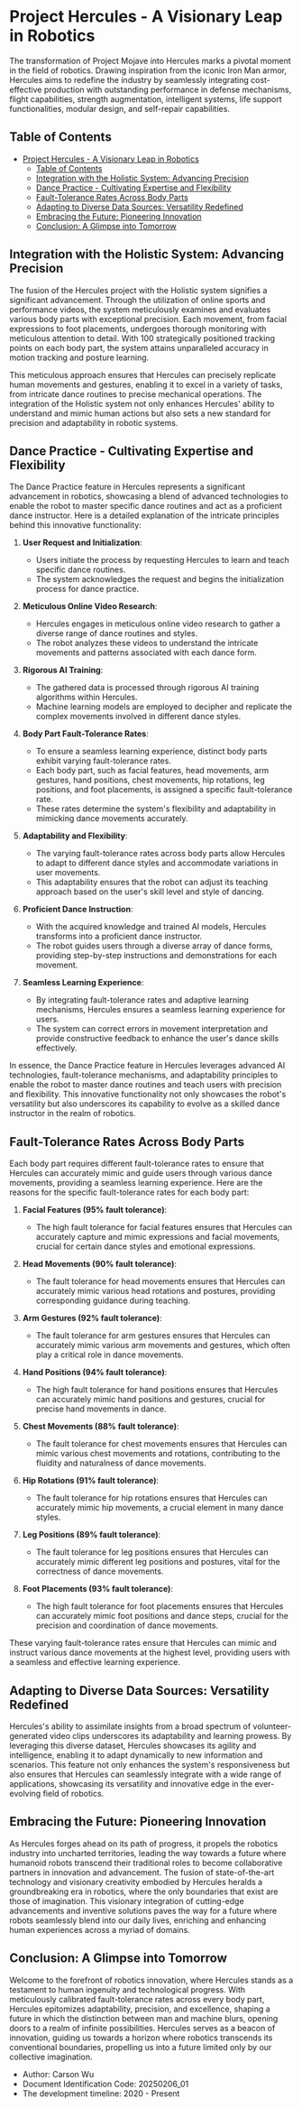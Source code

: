 # Project Hercules - A Visionary Leap in Robotics

The transformation of Project Mojave into Hercules marks a pivotal moment in the field of robotics. Drawing inspiration from the iconic Iron Man armor, Hercules aims to redefine the industry by seamlessly integrating cost-effective production with outstanding performance in defense mechanisms, flight capabilities, strength augmentation, intelligent systems, life support functionalities, modular design, and self-repair capabilities.

## Table of Contents

- [Project Hercules - A Visionary Leap in Robotics](#project-hercules---a-visionary-leap-in-robotics)
  - [Table of Contents](#table-of-contents)
  - [Integration with the Holistic System: Advancing Precision](#integration-with-the-holistic-system-advancing-precision)
  - [Dance Practice - Cultivating Expertise and Flexibility](#dance-practice---cultivating-expertise-and-flexibility)
  - [Fault-Tolerance Rates Across Body Parts](#fault-tolerance-rates-across-body-parts)
  - [Adapting to Diverse Data Sources: Versatility Redefined](#adapting-to-diverse-data-sources-versatility-redefined)
  - [Embracing the Future: Pioneering Innovation](#embracing-the-future-pioneering-innovation)
  - [Conclusion: A Glimpse into Tomorrow](#conclusion-a-glimpse-into-tomorrow)

## Integration with the Holistic System: Advancing Precision

The fusion of the Hercules project with the Holistic system signifies a significant advancement. Through the utilization of online sports and performance videos, the system meticulously examines and evaluates various body parts with exceptional precision. Each movement, from facial expressions to foot placements, undergoes thorough monitoring with meticulous attention to detail. With 100 strategically positioned tracking points on each body part, the system attains unparalleled accuracy in motion tracking and posture learning.

This meticulous approach ensures that Hercules can precisely replicate human movements and gestures, enabling it to excel in a variety of tasks, from intricate dance routines to precise mechanical operations. The integration of the Holistic system not only enhances Hercules' ability to understand and mimic human actions but also sets a new standard for precision and adaptability in robotic systems.

## Dance Practice - Cultivating Expertise and Flexibility

The Dance Practice feature in Hercules represents a significant advancement in robotics, showcasing a blend of advanced technologies to enable the robot to master specific dance routines and act as a proficient dance instructor. Here is a detailed explanation of the intricate principles behind this innovative functionality:

1. **User Request and Initialization**:
   - Users initiate the process by requesting Hercules to learn and teach specific dance routines.
   - The system acknowledges the request and begins the initialization process for dance practice.

2. **Meticulous Online Video Research**:
   - Hercules engages in meticulous online video research to gather a diverse range of dance routines and styles.
   - The robot analyzes these videos to understand the intricate movements and patterns associated with each dance form.

3. **Rigorous AI Training**:
   - The gathered data is processed through rigorous AI training algorithms within Hercules.
   - Machine learning models are employed to decipher and replicate the complex movements involved in different dance styles.

4. **Body Part Fault-Tolerance Rates**:
   - To ensure a seamless learning experience, distinct body parts exhibit varying fault-tolerance rates.
   - Each body part, such as facial features, head movements, arm gestures, hand positions, chest movements, hip rotations, leg positions, and foot placements, is assigned a specific fault-tolerance rate.
   - These rates determine the system's flexibility and adaptability in mimicking dance movements accurately.

5. **Adaptability and Flexibility**:
   - The varying fault-tolerance rates across body parts allow Hercules to adapt to different dance styles and accommodate variations in user movements.
   - This adaptability ensures that the robot can adjust its teaching approach based on the user's skill level and style of dancing.

6. **Proficient Dance Instruction**:
   - With the acquired knowledge and trained AI models, Hercules transforms into a proficient dance instructor.
   - The robot guides users through a diverse array of dance forms, providing step-by-step instructions and demonstrations for each movement.

7. **Seamless Learning Experience**:
   - By integrating fault-tolerance rates and adaptive learning mechanisms, Hercules ensures a seamless learning experience for users.
   - The system can correct errors in movement interpretation and provide constructive feedback to enhance the user's dance skills effectively.

In essence, the Dance Practice feature in Hercules leverages advanced AI technologies, fault-tolerance mechanisms, and adaptability principles to enable the robot to master dance routines and teach users with precision and flexibility. This innovative functionality not only showcases the robot's versatility but also underscores its capability to evolve as a skilled dance instructor in the realm of robotics.

## Fault-Tolerance Rates Across Body Parts

Each body part requires different fault-tolerance rates to ensure that Hercules can accurately mimic and guide users through various dance movements, providing a seamless learning experience. Here are the reasons for the specific fault-tolerance rates for each body part:

1. **Facial Features (95% fault tolerance)**:
   - The high fault tolerance for facial features ensures that Hercules can accurately capture and mimic expressions and facial movements, crucial for certain dance styles and emotional expressions.

2. **Head Movements (90% fault tolerance)**:
   - The fault tolerance for head movements ensures that Hercules can accurately mimic various head rotations and postures, providing corresponding guidance during teaching.

3. **Arm Gestures (92% fault tolerance)**:
   - The fault tolerance for arm gestures ensures that Hercules can accurately mimic various arm movements and gestures, which often play a critical role in dance movements.

4. **Hand Positions (94% fault tolerance)**:
   - The high fault tolerance for hand positions ensures that Hercules can accurately mimic hand positions and gestures, crucial for precise hand movements in dance.

5. **Chest Movements (88% fault tolerance)**:
   - The fault tolerance for chest movements ensures that Hercules can mimic various chest movements and rotations, contributing to the fluidity and naturalness of dance movements.

6. **Hip Rotations (91% fault tolerance)**:
   - The fault tolerance for hip rotations ensures that Hercules can accurately mimic hip movements, a crucial element in many dance styles.

7. **Leg Positions (89% fault tolerance)**:
   - The fault tolerance for leg positions ensures that Hercules can accurately mimic different leg positions and postures, vital for the correctness of dance movements.

8. **Foot Placements (93% fault tolerance)**:
   - The high fault tolerance for foot placements ensures that Hercules can accurately mimic foot positions and dance steps, crucial for the precision and coordination of dance movements.

These varying fault-tolerance rates ensure that Hercules can mimic and instruct various dance movements at the highest level, providing users with a seamless and effective learning experience.

## Adapting to Diverse Data Sources: Versatility Redefined

Hercules's ability to assimilate insights from a broad spectrum of volunteer-generated video clips underscores its adaptability and learning prowess. By leveraging this diverse dataset, Hercules showcases its agility and intelligence, enabling it to adapt dynamically to new information and scenarios. This feature not only enhances the system's responsiveness but also ensures that Hercules can seamlessly integrate with a wide range of applications, showcasing its versatility and innovative edge in the ever-evolving field of robotics.

## Embracing the Future: Pioneering Innovation

As Hercules forges ahead on its path of progress, it propels the robotics industry into uncharted territories, leading the way towards a future where humanoid robots transcend their traditional roles to become collaborative partners in innovation and advancement. The fusion of state-of-the-art technology and visionary creativity embodied by Hercules heralds a groundbreaking era in robotics, where the only boundaries that exist are those of imagination. This visionary integration of cutting-edge advancements and inventive solutions paves the way for a future where robots seamlessly blend into our daily lives, enriching and enhancing human experiences across a myriad of domains.

## Conclusion: A Glimpse into Tomorrow

Welcome to the forefront of robotics innovation, where Hercules stands as a testament to human ingenuity and technological progress. With meticulously calibrated fault-tolerance rates across every body part, Hercules epitomizes adaptability, precision, and excellence, shaping a future in which the distinction between man and machine blurs, opening doors to a realm of infinite possibilities. Hercules serves as a beacon of innovation, guiding us towards a horizon where robotics transcends its conventional boundaries, propelling us into a future limited only by our collective imagination.

- Author: Carson Wu
- Document Identification Code: 20250206_01
- The development timeline: 2020 - Present
